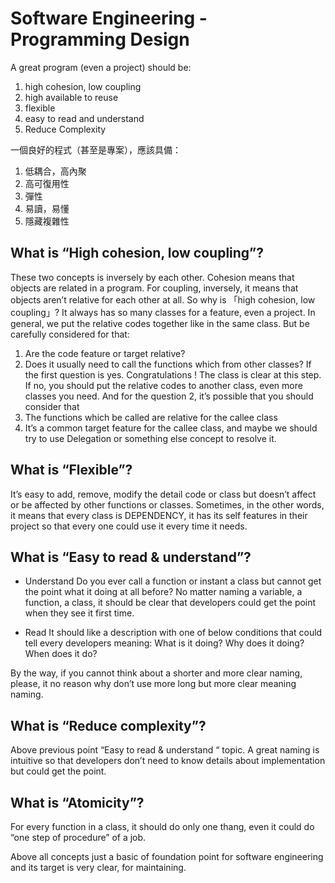 # Software Engineering - Programming Design

A great program (even a project) should be:
1. high cohesion, low coupling
2. high available to reuse
3. flexible
4. easy to read and understand
5. Reduce Complexity


一個良好的程式（甚至是專案），應該具備：
1. 低耦合，高內聚
2. 高可復用性
3. 彈性
4. 易讀，易懂
5. 隱藏複雜性



## What is “High cohesion, low coupling”?
These two concepts is inversely by each other.
Cohesion means that objects are related in a program.
For coupling, inversely, it means that objects aren’t relative for each other at all.
So why is 「high cohesion, low coupling」?
It always has so many classes for a feature, even a project. In general, we put the relative codes together like in the same class. But be carefully considered for that:
1. Are the code feature or target relative? 
2. Does it usually need to call the functions which from other classes? 
If the first question is yes. Congratulations ! The class is clear at this step. If no, you should put the relative codes to another class, even more classes you need. 
And for the question 2, it’s possible that you should consider that 
1. The  functions which be called are relative for the callee class
2. It’s a common target feature for the callee class, and maybe we should try to use Delegation or something else concept to resolve it.

## What is “Flexible”?
It’s easy to add, remove, modify the detail code or class but doesn’t affect or be affected by other functions or classes. Sometimes, in the other words, it means that every class is DEPENDENCY, it has its self features in their project so that every one could use it every time it needs.

## What is “Easy to read & understand”?
* Understand 
Do you ever call a function or instant a class but cannot get the point what it doing at all before? No matter naming a variable, a function, a class, it should be clear that developers could get the point when they see it first time. 

* Read
It should like a description with one of below conditions that could tell every developers meaning:
What is it doing?
Why does it doing?
When does it do?

By the way, if you cannot think about a shorter and more clear naming, please, it no reason why don’t use more long but more clear meaning naming.

## What is “Reduce complexity”?
Above previous point “Easy to read & understand “ topic. A great naming is intuitive so that developers don’t need to know details about implementation but could get the point.

## What is “Atomicity”?
For every function in a class, it should do only one thang, even it could do “one step of procedure” of a job. 


Above all concepts just a basic of foundation point for software engineering and its target is very clear, for maintaining. 


